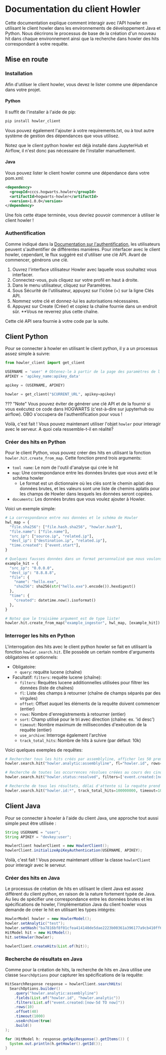 <!-- docs/ingestion/client.fr.md -->

# Documentation du client Howler

Cette documentation explique comment interagir avec l'API howler en utilisant le client howler dans les environnements de développement Java et Python. Nous décrirons le processus de base de la création d'un nouveau hit dans chaque environnement ainsi que la recherche dans howler des hits correspondant à votre requête.

## Mise en route

### Installation

Afin d'utiliser le client howler, vous devez le lister comme une dépendance dans votre projet.

#### **Python**

Il suffit de l'installer à l'aide de pip:

```bash
pip install howler_client
```

Vous pouvez également l'ajouter à votre requirements.txt, ou à tout autre système de gestion des dépendances que vous utilisez.

Notez que le client python howler est déjà installé dans JupyterHub et Airflow, il n'est donc pas nécessaire de l'installer manuellement.

#### **Java**

Vous pouvez lister le client howler comme une dépendance dans votre pom.xml:

```xml
<dependency>
  <groupId>cccs.hogwarts.howler</groupId>
  <artifactId>hogwarts-howler</artifactId>
  <version>1.0.0</version>
</dependency>
```

Une fois cette étape terminée, vous devriez pouvoir commencer à utiliser le client howler !

### Authentification

Comme indiqué dans la [Documentation sur l'authentification](/howler-docs/ingestion/authentication/), les utilisateurs peuvent s'authentifier de différentes manières. Pour interfacer avec le client howler, cependant, le flux suggéré est d'utiliser une clé API. Avant de commencer, générons une clé.

1. Ouvrez l'interface utilisateur Howler avec laquelle vous souhaitez vous interfacer.
2. Connectez-vous, puis cliquez sur votre profil en haut à droite.
3. Dans le menu utilisateur, cliquez sur Paramètres.
4. Sous Sécurité de l'utilisateur, appuyez sur l'icône (+) sur la ligne Clés API.
5. Nommez votre clé et donnez-lui les autorisations nécessaires.
6. Appuyez sur Create (Créer) et copiez la chaîne fournie dans un endroit sûr. **Vous ne reverrez plus cette chaîne.

Cette clé API sera fournie à votre code par la suite.

## Client Python

Pour se connecter à howler en utilisant le client python, il y a un processus assez simple à suivre:

```python
from howler_client import get_client

USERNAME = 'user' # Obtenez-le à partir de la page des paramètres de l'utilisateur de l'interface utilisateur de Howler.
APIKEY = 'apikey_name:apikey_data'

apikey = (USERNAME, APIKEY)

howler = get_client("$CURRENT_URL", apikey=apikey)
```
<!-- internal: begin -->
??? "Note"
    Vous pouvez éviter de générer une clé API et de la fournir si vous exécutez ce code dans HOGWARTS (c'est-à-dire sur jupyterhub ou airflow). OBO s'occupera de l'authentification pour vous !
<!-- internal: end -->

Voilà, c'est fait ! Vous pouvez maintenant utiliser l'objet `howler` pour interagir avec le serveur. A quoi cela ressemble-t-il en réalité?

### Créer des hits en Python

Pour le client Python, vous pouvez créer des hits en utilisant la fonction `howler.hit.create_from_map`. Cette fonction prend trois arguments:

- `tool name`: Le nom de l'outil d'analyse qui crée le hit
- `map`: Une correspondance entre les données brutes que vous avez et le schéma howler
  - Le format est un dictionnaire où les clés sont le chemin aplati des données brutes, et les valeurs sont une liste de chemins aplatis pour les champs de Howler dans lesquels les données seront copiées.
- `documents`: Les données brutes que vous voulez ajouter à Howler.

Voici un exemple simple:

```python
# La correspondance entre nos données et le schéma de Howler
hwl_map = {
  "file.sha256": ["file.hash.sha256", "howler.hash"],
  "file.name": ["file.name"],
  "src_ip": ["source.ip", "related.ip"],
  "dest_ip": ["destination.ip", "related.ip"],
  "time.created": ["event.start"],
}

# Quelques fausses données dans un format personnalisé que nous voulons ajouter à howler
example_hit = {
  "src_ip": "0.0.0.0",
  "dest_ip": "8.8.8.8",
  "file": {
    "name": "hello.exe",
    "sha256": sha256(str("hello.exe").encode()).hexdigest()
  },
  "time": {
    "created": datetime.now().isoformat()
  },
}

# Notez que le troisième argument est de type liste!
howler.hit.create_from_map("example_ingestor", hwl_map, [example_hit])
```

### Interroger les hits en Python

L'interrogation des hits avec le client python howler se fait en utilisant la fonction `howler.search.hit`. Elle possède un certain nombre d'arguments obligatoires et optionnels:

- Obligatoire:
  - `query`: requête lucene (chaîne)
- Facultatif: `filters`: requête lucene (chaîne):
  - `filters`: Requêtes lucene additionnelles utilisées pour filtrer les données (liste de chaînes)
  - `fl`: Liste des champs à retourner (chaîne de champs séparés par des virgules)
  - `offset`: Offset auquel les éléments de la requête doivent commencer (entier)
  - `rows`: Nombre d'enregistrements à retourner (entier)
  - `sort`: Champ utilisé pour le tri avec direction (chaîne: ex. 'id desc')
  - `timeout`: Nombre maximum de millisecondes d'exécution de la requête (entier)
  - `use_archive`: Interroge également l'archive
  - `track_total_hits`: Nombre de hits à suivre (par défaut: 10k)

Voici quelques exemples de requêtes:

```python
# Rechercher tous les hits créés par assemblyline, afficher les 50 premiers et ne renvoyer que leurs identifiants.
howler.search.hit("howler.analytic:assemblyline", fl="howler.id", rows=50)

# Recherche de toutes les occurrences résolues créées au cours des cinq derniers jours, avec indication de leur identifiant et de l'analyste qui les a créées. N'en afficher que dix, décalés de 40
howler.search.hit("howler.status:resolved", filters=['event.created:[now-5d TO now]'] fl="howler.id,howler.analytic", rows=10, offset=40)

# Recherche de tous les résultats, délai d'attente si la requête prend plus de 100 ms
howler.search.hit("howler.id:*", track_total_hits=100000000, timeout=100, use_archive=True)
```

## Client Java

Pour se connecter à howler à l'aide du client Java, une approche tout aussi simple peut être utilisée :

```java
String USERNAME = "user";
String APIKEY = "devkey:user";

HowlerClient howlerClient = new HowlerClient();
howlerClient.initializeApiKeyAuthentication(USERNAME, APIKEY);
```

Voilà, c'est fait ! Vous pouvez maintenant utiliser la classe `howlerClient` pour interagir avec le serveur.

### Créer des hits en Java

Le processus de création de hits en utilisant le client Java est assez différent du client python, en raison de la nature fortement typée de Java. Au lieu de spécifier une correspondance entre les données brutes et les spécifications de howler, l'implémentation Java du client howler vous demande de créer le hit en utilisant les types intégrés:

```java
HowlerModel howler = new HowlerModel();
howler.setAnalytic("test");
howler.setHash("ba7816bf8f01cfea414140de5dae2223b00361a396177a9cb410ff61f20015ad");
HitModel hit = new HitModel();
hit.setHowler(howler);

howlerClient.createHits(List.of(hit));
```

### Recherche de résultats en Java

Comme pour la création de hits, la recherche de hits en Java utilise une classe `SearchOptions` pour capturer les spécifications de la requête:

```java
HitSearchResponse response = howlerClient.searchHits(
  SearchOptions.builder()
    .query("howler.analytic:assemblyline")
    .fields(List.of("howler.id", "howler.analytic"))
    .filters(List.of("event.created:[now-5d TO now]"))
    .rows(10)
    .offset(40)
    .timeout(1000)
    .useArchive(true)
    .build()
);

for (HitModel h: response.getApiResponse().getItems()) {
  System.out.println(h.getHowler().getId());
}
```
